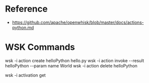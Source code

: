 
Reference
=========

* https://github.com/apache/openwhisk/blob/master/docs/actions-python.md

WSK Commands
============

wsk -i action create helloPython hello.py
wsk -i action invoke --result helloPython --param name World
wsk -i action delete helloPython

wsk -i activation get <activationId>



